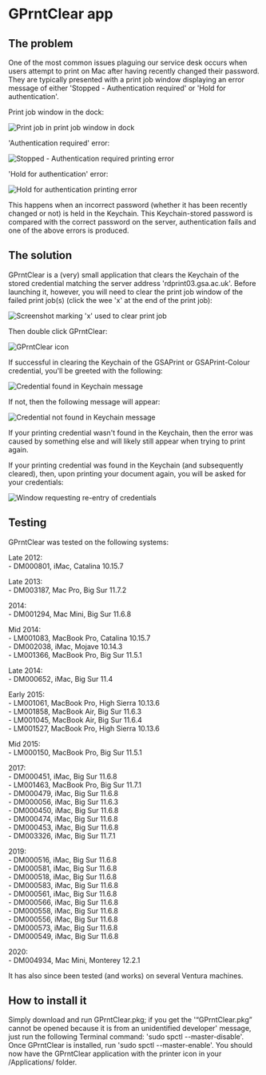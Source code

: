 # GPrntClear app

## The problem

One of the most common issues plaguing our service desk occurs when users attempt to print on Mac after having recently changed their password. They are typically presented with a print job window displaying an error message of either 'Stopped - Authentication required' or 'Hold for authentication'.

Print job window in the dock:

![Print job in print job window in dock](images/print_job_in_window_in_dock.png?raw=true)


'Authentication required' error:

![Stopped - Authentication required printing error](images/authentication_required.png?raw=true)


'Hold for authentication' error:

![Hold for authentication printing error](images/hold_for_authentication.png?raw=true)


This happens when an incorrect password (whether it has been recently changed or not) is held in the Keychain. This Keychain-stored password is compared with the correct password on the server, authentication fails and one of the above errors is produced.


## The solution

GPrntClear is a (very) small application that clears the Keychain of the stored credential matching the server address 'rdprint03.gsa.ac.uk'. Before launching it, however, you will need to clear the print job window of the failed print job(s) (click the wee 'x' at the end of the print job):

![Screenshot marking 'x' used to clear print job](images/clear_print_job.png?raw=true)


Then double click GPrntClear:

![GPrntClear icon](images/GPrntClear_icon.png?raw=true)


If successful in clearing the Keychain of the GSAPrint or GSAPrint-Colour credential, you'll be greeted with the following:

![Credential found in Keychain message](images/credential_found_in_keychain.png?raw=true)


If not, then the following message will appear:

![Credential not found in Keychain message](images/credential_not_found_in_keychain.png?raw=true)

If your printing credential wasn't found in the Keychain, then the error was caused by something else and will likely still appear when trying to print again.

If your printing credential was found in the Keychain (and subsequently cleared), then, upon printing your document again, you will be asked for your credentials:

![Window requesting re-entry of credentials](images/re_enter_credentials.png?raw=true)


## Testing

GPrntClear was tested on the following systems:  

Late 2012:  
	- DM000801, iMac, Catalina 10.15.7  

Late 2013:  
	- DM003187, Mac Pro, Big Sur 11.7.2  

2014:  
	- DM001294, Mac Mini, Big Sur 11.6.8  

Mid 2014:  
	- LM001083, MacBook Pro, Catalina 10.15.7  
	- DM002038, iMac, Mojave 10.14.3  
	- LM001366, MacBook Pro, Big Sur 11.5.1  

Late 2014:  
	- DM000652, iMac, Big Sur 11.4  

Early 2015:  
	- LM001061, MacBook Pro, High Sierra 10.13.6  
	- LM001858, MacBook Air, Big Sur 11.6.3  
	- LM001045, MacBook Air, Big Sur 11.6.4  
	- LM001527, MacBook Pro, High Sierra 10.13.6  

Mid 2015:  
	- LM000150, MacBook Pro, Big Sur 11.5.1  

2017:  
	- DM000451, iMac, Big Sur 11.6.8  
	- LM001463, MacBook Pro, Big Sur 11.7.1  
	- DM000479, iMac, Big Sur 11.6.8  
	- DM000056, iMac, Big Sur 11.6.3  
	- DM000450, iMac, Big Sur 11.6.8  
	- DM000474, iMac, Big Sur 11.6.8  
	- DM000453, iMac, Big Sur 11.6.8  
	- DM003326, iMac, Big Sur 11.7.1  

2019:  
	- DM000516, iMac, Big Sur 11.6.8  
	- DM000581, iMac, Big Sur 11.6.8  
	- DM000518, iMac, Big Sur 11.6.8  
	- DM000583, iMac, Big Sur 11.6.8  
	- DM000561, iMac, Big Sur 11.6.8  
	- DM000566, iMac, Big Sur 11.6.8  
	- DM000558, iMac, Big Sur 11.6.8  
	- DM000556, iMac, Big Sur 11.6.8  
	- DM000573, iMac, Big Sur 11.6.8  
	- DM000549, iMac, Big Sur 11.6.8  

2020:  
	- DM004934, Mac Mini, Monterey 12.2.1  

It has also since been tested (and works) on several Ventura machines.


## How to install it

Simply download and run GPrntClear.pkg; if you get the '“GPrntClear.pkg” cannot be opened because it is from an unidentified developer' message, just run the following Terminal command: 'sudo spctl --master-disable'. Once GPrntClear is installed, run 'sudo spctl --master-enable'. You should now have the GPrntClear application with the printer icon in your /Applications/ folder.